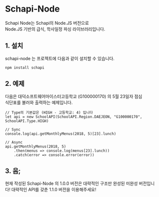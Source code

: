 # Schapi-Node

Schapi Node는 Schapi의 Node.JS 버전으로  
Node.JS 기반의 급식, 학사일정 파싱 라이브러리입니다.  

## 1. 설치  

schapi-node 는 프로젝트에 다음과 같이 설치할 수 있습니다.  

```
npm install schapi
```

## 2. 예제

다음은 대덕소프트웨어마이스터고등학교 (G100000170) 의 5월 23일자 점심  
식단표를 불러와 출력하는 예제입니다.

```
// Type의 기본값은 (HIGH - 고등학교: 4) 입니다
let api = new SchoolAPI(SchoolAPI.Region.DAEJEON, "G100000170", SchoolAPI.Type.HIGH)

// Sync
console.log(api.getMonthlyMenus(2018, 5)[23].lunch)

// Async
api.getMonthlyMenus(2018, 5)
    .then(menus => console.log(menus[23].lunch))
    .catch(error => console.error(error))
```

## 3. 음;

현재 작성된 Schapi-Node 의 1.0.0 버전은 대략적인 구조만 완성된
미완성 버전입니다! 대략적인 API를 갖춘 1.1.0 버전을 이용해주세요!
